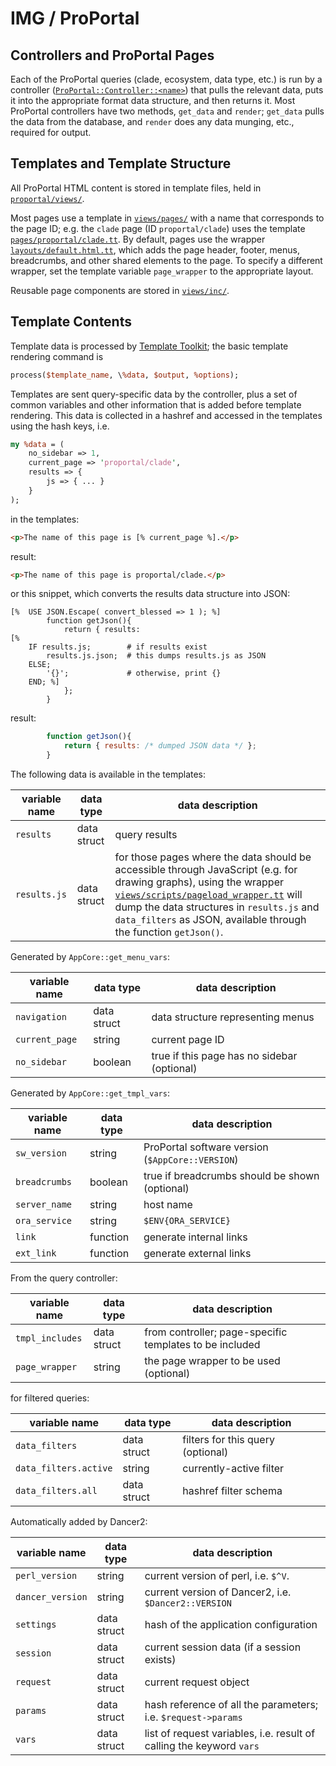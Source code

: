 # IMG / ProPortal #

## Controllers and ProPortal Pages ##

Each of the ProPortal queries (clade, ecosystem, data type, etc.) is run by a controller ([`ProPortal::Controller::<name>`](../lib/ProPortal/Controller/)) that pulls the relevant data, puts it into the appropriate format data structure, and then returns it. Most ProPortal controllers have two methods, `get_data` and `render`; `get_data` pulls the data from the database, and `render` does any data munging, etc., required for output.

## Templates and Template Structure ##

All ProPortal HTML content is stored in template files, held in [`proportal/views/`](../views/).

Most pages use a template in [`views/pages/`](../views/pages/) with a name that corresponds to the page ID; e.g. the `clade` page (ID `proportal/clade`) uses the template [`pages/proportal/clade.tt`](../views/pages/proportal/clade.tt). By default, pages use the wrapper [`layouts/default.html.tt`](../views/layouts/default.html.tt), which adds the page header, footer, menus, breadcrumbs, and other shared elements to the page. To specify a different wrapper, set the template variable `page_wrapper` to the appropriate layout.

Reusable page components are stored in [`views/inc/`](../views/inc/).

## Template Contents ##

Template data is processed by [Template Toolkit](http://template-toolkit.org); the basic template rendering command is

```perl
process($template_name, \%data, $output, %options);
```
Templates are sent query-specific data by the controller, plus a set of common variables and other information that is added before template rendering. This data is collected in a hashref and accessed in the templates using the hash keys, i.e.

```perl
my %data = (
	no_sidebar => 1,
	current_page => 'proportal/clade',
	results => {
		js => { ... }
	}
);
```

in the templates:

```html
<p>The name of this page is [% current_page %].</p>
```

result:
```html
<p>The name of this page is proportal/clade.</p>
```

or this snippet, which converts the results data structure into JSON:

```
[%	USE JSON.Escape( convert_blessed => 1 ); %]
		function getJson(){
			return { results:
[%
	IF results.js;        # if results exist
		results.js.json;  # this dumps results.js as JSON
	ELSE;
		'{}';             # otherwise, print {}
	END; %]
			};
		}
```

result:
```javascript
		function getJson(){
			return { results: /* dumped JSON data */ };
		}
```

The following data is available in the templates:

| variable name     | data type   | data description |
|-------------------|-------------|------------------|
| `results`         | data struct | query results    |
| `results.js`      | data struct | for those pages where the data should be accessible through JavaScript (e.g. for drawing graphs), using the wrapper [`views/scripts/pageload_wrapper.tt`](../views/scripts/pageload_wrapper.tt) will dump the data structures in `results.js` and `data_filters` as JSON, available through the function `getJson()`. |

Generated by `AppCore::get_menu_vars`:

| variable name     | data type   | data description |
|-------------------|-------------|------------------|
| `navigation`      | data struct | data structure representing menus |
| `current_page`    | string      | current page ID |
| `no_sidebar`      | boolean     | true if this page has no sidebar (optional) |

Generated by `AppCore::get_tmpl_vars`:

| variable name     | data type   | data description |
|-------------------|-------------|------------------|
| `sw_version`      | string      | ProPortal software version (`$AppCore::VERSION`) |
| `breadcrumbs`     | boolean     | true if breadcrumbs should be shown (optional) |
| `server_name`     | string      | host name |
| `ora_service`     | string      | `$ENV{ORA_SERVICE}` |
| `link`            | function    | generate internal links |
| `ext_link`        | function    | generate external links |

From the query controller:

| variable name     | data type   | data description |
|-------------------|-------------|------------------|
| `tmpl_includes`   | data struct | from controller; page-specific templates to be included |
| `page_wrapper`    | string      | the page wrapper to be used (optional) |

for filtered queries:

| variable name     | data type   | data description |
|-------------------|-------------|------------------|
| `data_filters`    | data struct | filters for this query (optional) |
| `data_filters.active`  | string | currently-active filter |
| `data_filters.all`     | data struct | hashref filter schema |

Automatically added by Dancer2:

| variable name     | data type   | data description |
|-------------------|-------------|------------------|
| `perl_version`    | string      | current version of perl, i.e. `$^V`. |
| `dancer_version`  | string      | current version of Dancer2, i.e. `$Dancer2::VERSION` |
| `settings`        | data struct | hash of the application configuration |
| `session`         | data struct | current session data (if a session exists) |
| `request`         | data struct | current request object |
| `params`          | data struct | hash reference of all the parameters; i.e. `$request->params` |
| `vars`            | data struct | list of request variables, i.e. result of calling the keyword `vars` |
